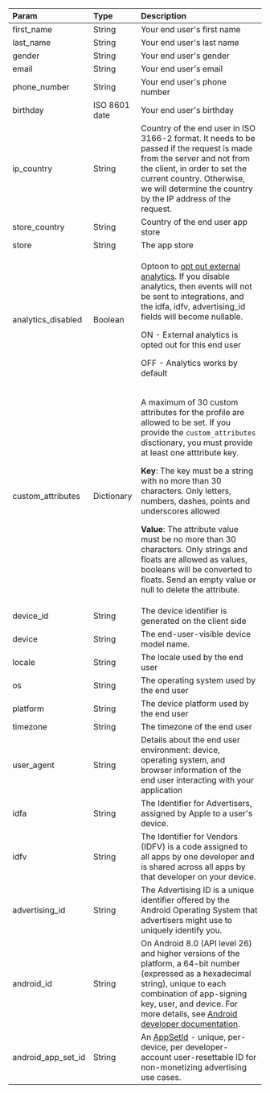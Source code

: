 | Param              | Type          | Description                                                  |
| :----------------- | :------------ | :----------------------------------------------------------- |
| first_name         | String        | Your end user's first name                                   |
| last_name          | String        | Your end user's last name                                    |
| gender             | String        | Your end user's gender                                       |
| email              | String        | Your end user's email                                        |
| phone_number       | String        | Your end user's phone number                                 |
| birthday           | ISO 8601 date | Your end user's birthday                                     |
| ip_country         | String        | Country of the end user in ISO 3166-2 format. It needs to be passed if the request is made from the server and not from the client, in order to set the current country. Otherwise, we will determine the country by the IP address of the request. |
| store_country      | String        | Country of the end user app store                            |
| store              | String        | The app store                                                |
| analytics_disabled | Boolean       | <p>Optoon to [opt out external analytics](analytics-integration#disabling-external-analytics-for-a-specific-customer). If you disable analytics, then events will not be sent to integrations, and the idfa, idfv, advertising_id fields will become nullable.</p><p>ON - External analytics is opted out for this end user</p><p>OFF - Analytics works by default</p> |
| custom_attributes  | Dictionary    | <p>A maximum of 30 custom attributes for the profile are allowed to be set. If you provide the `custom_attributes` disctionary, you must provide at least one atttribute key.</p><p>**Key**: The key must be a string with no more than 30 characters. Only letters, numbers, dashes, points and underscores allowed</p><p>**Value**: The attribute value must be no more than 30 characters. Only strings and floats are allowed as values, booleans will be converted to floats. Send an empty value or null to delete the attribute.</p> |
| device_id          | String        | The device identifier is generated on the client side        |
| device             | String        | The end-user-visible device model name.                      |
| locale             | String        | The locale used by the end user                              |
| os                 | String        | The operating system used by the end user                    |
| platform           | String        | The device platform used by the end user                     |
| timezone           | String        | The timezone of the end user                                 |
| user_agent         | String        | Details about the end user environment: device, operating system, and browser information of the end user interacting with your application |
| idfa               | String        | The Identifier for Advertisers, assigned by Apple to a user's device. |
| idfv               | String        | The Identifier for Vendors (IDFV) is a code assigned to all apps by one developer and is shared across all apps by that developer on your device. |
| advertising_id     | String        | The Advertising ID is a unique identifier offered by the Android Operating System that advertisers might use to uniquely identify you. |
| android_id         | String        | On Android 8.0 (API level 26) and higher versions of the platform, a 64-bit number (expressed as a hexadecimal string), unique to each combination of app-signing key, user, and device. For more details, see [Android developer documentation](https://developer.android.com/reference/android/provider/Settings.Secure#ANDROID_ID). |
| android_app_set_id | String        | An [AppSetId](https://developer.android.com/design-for-safety/privacy-sandbox/reference/adservices/appsetid/AppSetId) - unique, per-device, per developer-account user-resettable ID for non-monetizing advertising use cases. |